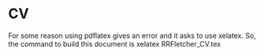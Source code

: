 # CV

For some reason using pdflatex gives an error and it asks to use xelatex. So, the command to build this document
is 
    xelatex RRFletcher_CV.tex


